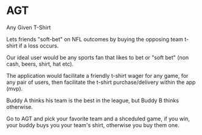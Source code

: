 # AGT
Any Given T-Shirt

Lets friends "soft-bet" on NFL outcomes by buying the opposing team t-shirt if a loss occurs.

Our ideal user would be any sports fan that likes to bet or "soft bet" (non cash, beers, shirt, hat etc).

The application would facilitate a friendly t-shirt wager for any game, for any pair of users, then facilitate the t-shirt purchase/delivery within the app (mvp).

Buddy A thinks his team is the best in the league, but Buddy B thinks otherwise.

Go to AGT and pick your favorite team and a shceduled game, if you win, your buddy buys you your team's shirt, otherwise you buy them one.
